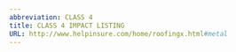 ```yaml
---
abbreviation: CLASS 4
title: CLASS 4 IMPACT LISTING
URL: http://www.helpinsure.com/home/roofingx.html#metal
---
```


